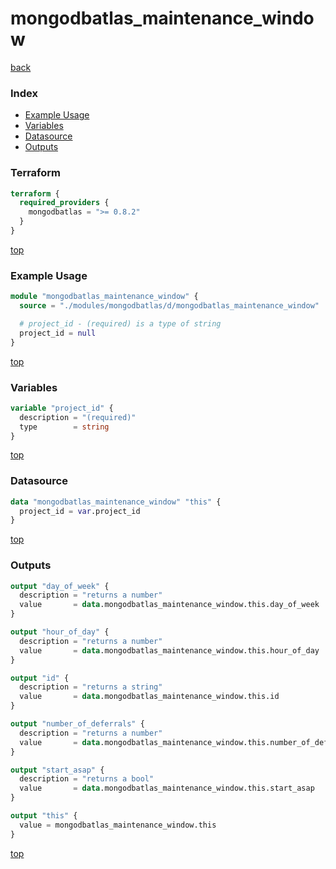 # mongodbatlas_maintenance_window

[back](../mongodbatlas.md)

### Index

- [Example Usage](#example-usage)
- [Variables](#variables)
- [Datasource](#datasource)
- [Outputs](#outputs)

### Terraform

```terraform
terraform {
  required_providers {
    mongodbatlas = ">= 0.8.2"
  }
}
```

[top](#index)

### Example Usage

```terraform
module "mongodbatlas_maintenance_window" {
  source = "./modules/mongodbatlas/d/mongodbatlas_maintenance_window"

  # project_id - (required) is a type of string
  project_id = null
}
```

[top](#index)

### Variables

```terraform
variable "project_id" {
  description = "(required)"
  type        = string
}
```

[top](#index)

### Datasource

```terraform
data "mongodbatlas_maintenance_window" "this" {
  project_id = var.project_id
}
```

[top](#index)

### Outputs

```terraform
output "day_of_week" {
  description = "returns a number"
  value       = data.mongodbatlas_maintenance_window.this.day_of_week
}

output "hour_of_day" {
  description = "returns a number"
  value       = data.mongodbatlas_maintenance_window.this.hour_of_day
}

output "id" {
  description = "returns a string"
  value       = data.mongodbatlas_maintenance_window.this.id
}

output "number_of_deferrals" {
  description = "returns a number"
  value       = data.mongodbatlas_maintenance_window.this.number_of_deferrals
}

output "start_asap" {
  description = "returns a bool"
  value       = data.mongodbatlas_maintenance_window.this.start_asap
}

output "this" {
  value = mongodbatlas_maintenance_window.this
}
```

[top](#index)